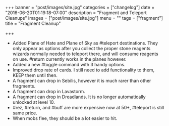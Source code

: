 +++
banner = "post/images/site.jpg"
categories = ["changelog"]
date = "2016-06-20T01:19:18-07:00"
description = "Fragment and Teleport Cleanups"
images = ["post/images/site.jpg"]
menu = ""
tags = ["fragment"]
title = "Fragment Cleanup"

+++
* Added Plane of Hate and Plane of Sky as #teleport destinations. They only appear as options after you collect the proper stone reagents wizards normally needed to teleport there, and will consume reagents on use. #return currently works in the planes however.
* Added a new #toggle command with 3 handy options.
* Improved drop rate of cards. I still need to add functionality to them, KEEP them until then.
* A fragment can drop in Sebilis, however it is much rarer than other fragments.
* A fragment can drop in Lavastorm.
* A fragment can drop in Dreadlands. It is no longer automatically unlocked at level 10.
* #rez, #return, and #buff are more expensive now at 50+, #teleport is still same price.
* When mobs flee, they should be a lot easier to hit.
<!--more-->

